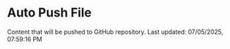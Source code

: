 # Auto Push File

Content that will be pushed to GitHub repository.
Last updated: 07/05/2025, 07:59:16 PM